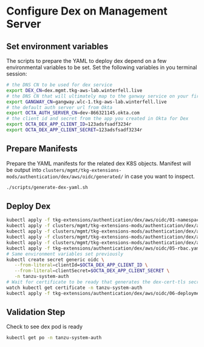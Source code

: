 # Configure Dex on Management Server

## Set environment variables

The scripts to prepare the YAML to deploy dex depend on a few environmental variables to be set.  Set the following variables in you terminal session:

```bash
# the DNS CN to be used for dex service
export DEX_CN=dex.mgmt.tkg-aws-lab.winterfell.live
# the DNS CN that will ultimately map to the ganway service on your first workload cluster
export GANGWAY_CN=gangway.wlc-1.tkg-aws-lab.winterfell.live
# the default auth server url from Okta
export OCTA_AUTH_SERVER_CN=dev-866321145.okta.com
# the client id and secret from the app you created in Okta for Dex
export OCTA_DEX_APP_CLIENT_ID=123adsfsadf3234r
export OCTA_DEX_APP_CLIENT_SECRET=123adsfsadf3234r
```

## Prepare Manifests

Prepare the YAML manifests for the related dex K8S objects.  Manifest will be output into `clusters/mgmt/tkg-extensions-mods/authentication/dex/aws/oidc/generated/` in case you want to inspect.

```bash
./scripts/generate-dex-yaml.sh
```

## Deploy Dex

```bash
kubectl apply -f tkg-extensions/authentication/dex/aws/oidc/01-namespace.yaml
kubectl apply -f clusters/mgmt/tkg-extensions-mods/authentication/dex/aws/oidc/generated/02-service.yaml
kubectl apply -f clusters/mgmt/tkg-extensions-mods/authentication/dex/aws/oidc/generated/02b-ingress.yaml
kubectl apply -f clusters/mgmt/tkg-extensions-mods/authentication/dex/aws/oidc/generated/03-certs.yaml
kubectl apply -f clusters/mgmt/tkg-extensions-mods/authentication/dex/aws/oidc/generated/sensitive/04-cm.yaml
kubectl apply -f tkg-extensions/authentication/dex/aws/oidc/05-rbac.yaml
# Same environment variables set previously
kubectl create secret generic oidc \
   --from-literal=clientId=$OCTA_DEX_APP_CLIENT_ID \
   --from-literal=clientSecret=$OCTA_DEX_APP_CLIENT_SECRET \
   -n tanzu-system-auth
# Wait for certificate to be ready that generates the dex-cert-tls secret.  It took me about 2m20s
watch kubectl get certificate -n tanzu-system-auth
kubectl apply -f tkg-extensions/authentication/dex/aws/oidc/06-deployment.yaml
```

## Validation Step

Check to see dex pod is ready

```bash
kubectl get po -n tanzu-system-auth
```

